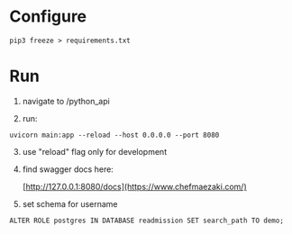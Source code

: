 

# Configure

  `pip3 freeze > requirements.txt`

# Run



1. navigate to /python_api

2. run:

  `uvicorn main:app --reload --host 0.0.0.0 --port 8080`

3. use "reload" flag only for development

4. find swagger docs here:

   [http://127.0.0.1:8080/docs](https://www.chefmaezaki.com/)
5. set schema for username

  `ALTER ROLE postgres IN DATABASE readmission SET search_path TO demo;`


